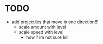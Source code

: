 # TODO

- add projectiles that move in one direction!!!
  - scale amount with level
  - scale speed with level
    - how ? im not sure lol

